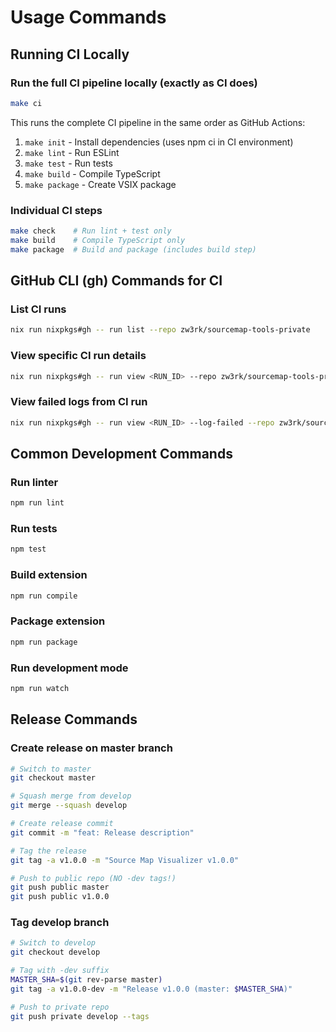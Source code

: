 # Usage Commands

## Running CI Locally

### Run the full CI pipeline locally (exactly as CI does)
```bash
make ci
```

This runs the complete CI pipeline in the same order as GitHub Actions:
1. `make init` - Install dependencies (uses npm ci in CI environment)
2. `make lint` - Run ESLint
3. `make test` - Run tests
4. `make build` - Compile TypeScript
5. `make package` - Create VSIX package

### Individual CI steps
```bash
make check    # Run lint + test only
make build    # Compile TypeScript only
make package  # Build and package (includes build step)
```

## GitHub CLI (gh) Commands for CI

### List CI runs
```bash
nix run nixpkgs#gh -- run list --repo zw3rk/sourcemap-tools-private
```

### View specific CI run details
```bash
nix run nixpkgs#gh -- run view <RUN_ID> --repo zw3rk/sourcemap-tools-private
```

### View failed logs from CI run
```bash
nix run nixpkgs#gh -- run view <RUN_ID> --log-failed --repo zw3rk/sourcemap-tools-private
```

## Common Development Commands

### Run linter
```bash
npm run lint
```

### Run tests
```bash
npm test
```

### Build extension
```bash
npm run compile
```

### Package extension
```bash
npm run package
```

### Run development mode
```bash
npm run watch
```

## Release Commands

### Create release on master branch
```bash
# Switch to master
git checkout master

# Squash merge from develop
git merge --squash develop

# Create release commit
git commit -m "feat: Release description"

# Tag the release
git tag -a v1.0.0 -m "Source Map Visualizer v1.0.0"

# Push to public repo (NO -dev tags!)
git push public master
git push public v1.0.0
```

### Tag develop branch
```bash
# Switch to develop
git checkout develop

# Tag with -dev suffix
MASTER_SHA=$(git rev-parse master)
git tag -a v1.0.0-dev -m "Release v1.0.0 (master: $MASTER_SHA)"

# Push to private repo
git push private develop --tags
```